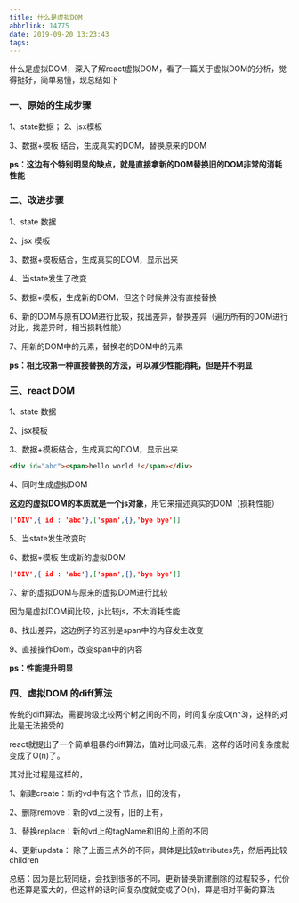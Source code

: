 ```yaml
---
title: 什么是虚拟DOM
abbrlink: 14775
date: 2019-09-20 13:23:43
tags:
---
```






什么是虚拟DOM，深入了解react虚拟DOM，看了一篇关于虚拟DOM的分析，觉得挺好，简单易懂，现总结如下

### 一、原始的生成步骤

1、state数据；        2、jsx模板

3、数据+模板 结合，生成真实的DOM，替换原来的DOM

**ps：这边有个特别明显的缺点，就是直接拿新的DOM替换旧的DOM非常的消耗性能**

<!--more-->

### 二、改进步骤

1、state 数据

2、jsx 模板

3、数据+模板结合，生成真实的DOM，显示出来

4、当state发生了改变

5、数据+模板，生成新的DOM，但这个时候并没有直接替换

6、新的DOM与原有DOM进行比较，找出差异，替换差异（遍历所有的DOM进行对比，找差异时，相当损耗性能）

7、用新的DOM中的元素，替换老的DOM中的元素

**ps：相比较第一种直接替换的方法，可以减少性能消耗，但是并不明显**



### 三、react DOM

1、state 数据

2、jsx模板

3、数据+模板结合，生成真实的DOM，显示出来

```html
<div id="abc"><span>hello world !</span></div>
```

4、同时生成虚拟DOM

**这边的虚拟DOM的本质就是一个js对象**，用它来描述真实的DOM（损耗性能）

```json
['DIV',{ id : 'abc'},['span',{},'bye bye']]
```

5、当state发生改变时

6、数据+模板 生成新的虚拟DOM

```json
['DIV',{ id : 'abc'},['span',{},'bye bye']]
```

7、新的虚拟DOM与原来的虚拟DOM进行比较

因为是虚拟DOM间比较，js比较js，不太消耗性能

8、找出差异，这边例子的区别是span中的内容发生改变

9、直接操作Dom，改变span中的内容

**ps：性能提升明显**





### 四、虚拟DOM 的diff算法

传统的diff算法，需要跨级比较两个树之间的不同，时间复杂度O(n^3)，这样的对比是无法接受的

react就提出了一个简单粗暴的diff算法，值对比同级元素，这样的话时间复杂度就变成了O(n)了。

其对比过程是这样的，

1、新建create：新的vd中有这个节点，旧的没有，

2、删除remove：新的vd上没有，旧的上有，

3、替换replace：新的vd上的tagName和旧的上面的不同

4、更新updata： 除了上面三点外的不同，具体是比较attributes先，然后再比较children 



总结：因为是比较同级，会找到很多的不同，更新替换新建删除的过程较多，代价也还算是蛮大的，但这样的话时间复杂度就变成了O(n)，算是相对平衡的算法

